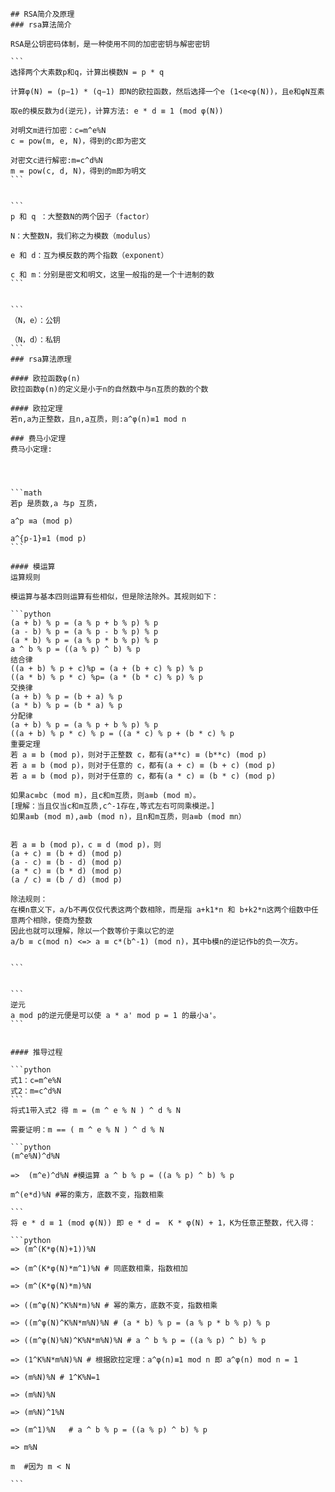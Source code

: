     ## RSA简介及原理
    ### rsa算法简介
    
    RSA是公钥密码体制，是一种使用不同的加密密钥与解密密钥
    
    ```
    选择两个大素数p和q，计算出模数N = p * q
    
    计算φ(N) = (p−1) * (q−1) 即N的欧拉函数，然后选择一个e (1<e<φ(N))，且e和φN互素
    
    取e的模反数为d(逆元)，计算方法: e * d ≡ 1 (mod φ(N))
    
    对明文m进行加密：c=m^e%N
    c = pow(m, e, N)，得到的c即为密文
    
    对密文c进行解密:m=c^d%N
    m = pow(c, d, N)，得到的m即为明文
    ```


    ```
    p 和 q ：大整数N的两个因子（factor）
    
    N：大整数N，我们称之为模数（modulus）
    
    e 和 d：互为模反数的两个指数（exponent）
    
    c 和 m：分别是密文和明文，这里一般指的是一个十进制的数
    ```


    ```
    （N，e）：公钥
    
    （N，d）：私钥
    ```
    ### rsa算法原理
    
    #### 欧拉函数φ(n)
    欧拉函数φ(n)的定义是小于n的自然数中与n互质的数的个数
    
    #### 欧拉定理
    若n,a为正整数，且n,a互质，则:a^φ(n)≡1 mod n
    
    ### 费马小定理
    费马小定理:
    
    


    ```math
    若p 是质数,a 与p 互质，
    
    a^p ≡a (mod p)
    
    a^{p-1}≡1 (mod p)
    ```
    
    #### 模运算
    运算规则
    
    模运算与基本四则运算有些相似，但是除法除外。其规则如下：
    
    ```python
    (a + b) % p = (a % p + b % p) % p
    (a - b) % p = (a % p - b % p) % p
    (a * b) % p = (a % p * b % p) % p
    a ^ b % p = ((a % p) ^ b) % p
    结合律
    ((a + b) % p + c)%p = (a + (b + c) % p) % p
    ((a * b) % p * c) %p= (a * (b * c) % p) % p
    交换律
    (a + b) % p = (b + a) % p
    (a * b) % p = (b * a) % p
    分配律
    (a + b) % p = (a % p + b % p) % p
    ((a + b) % p * c) % p = ((a * c) % p + (b * c) % p
    重要定理
    若 a ≡ b (mod p)，则对于正整数 c，都有(a**c) ≡ (b**c) (mod p)
    若 a ≡ b (mod p)，则对于任意的 c，都有(a + c) ≡ (b + c) (mod p)
    若 a ≡ b (mod p)，则对于任意的 c，都有(a * c) ≡ (b * c) (mod p)
    
    如果ac≡bc (mod m)，且c和m互质，则a≡b (mod m）。
    [理解：当且仅当c和m互质,c^-1存在,等式左右可同乘模逆。]
    如果a≡b (mod m),a≡b (mod n)，且n和m互质，则a≡b (mod mn）


    若 a ≡ b (mod p)，c ≡ d (mod p)，则
    (a + c) ≡ (b + d) (mod p)
    (a - c) ≡ (b - d) (mod p)
    (a * c) ≡ (b * d) (mod p)
    (a / c) ≡ (b / d) (mod p)
    
    除法规则：
    在模n意义下，a/b不再仅仅代表这两个数相除，⽽是指 a+k1*n 和 b+k2*n这两个组数中任意两个相除，使商为整数
    因此也就可以理解，除以⼀个数等价于乘以它的逆
    a/b ≡ c(mod n) <=> a ≡ c*(b^-1) (mod n)，其中b模n的逆记作b的负⼀次⽅。


    ```


    ```
    逆元
    a mod p的逆元便是可以使 a * a' mod p = 1 的最小a'。
    ```


    #### 推导过程
    
    ```python
    式1：c=m^e%N
    式2：m=c^d%N
    ```
    将式1带入式2 得 m = (m ^ e % N ) ^ d % N
    
    需要证明：m == ( m ^ e % N ) ^ d % N
    
    ```python
    (m^e%N)^d%N
    
    =>  (m^e)^d%N #模运算 a ^ b % p = ((a % p) ^ b) % p
    
    m^(e*d)%N #幂的乘方，底数不变，指数相乘
    
    ```
    将 e * d ≡ 1 (mod φ(N)) 即 e * d =  K * φ(N) + 1，K为任意正整数，代入得：
    
    ```python
    => (m^(K*φ(N)+1))%N   
    
    => (m^(K*φ(N)*m^1)%N # 同底数相乘，指数相加
    
    => (m^(K*φ(N)*m)%N 
    
    => ((m^φ(N)^K%N*m)%N # 幂的乘方，底数不变，指数相乘
    
    => ((m^φ(N)^K%N*m%N)%N # (a * b) % p = (a % p * b % p) % p
    
    => ((m^φ(N)%N)^K%N*m%N)%N # a ^ b % p = ((a % p) ^ b) % p
    
    => (1^K%N*m%N)%N # 根据欧拉定理：a^φ(n)≡1 mod n 即 a^φ(n) mod n = 1
    
    => (m%N)%N # 1^K%N=1
    
    => (m%N)%N 
    
    => (m%N)^1%N 
    
    => (m^1)%N   # a ^ b % p = ((a % p) ^ b) % p 
    
    => m%N 
    
    m  #因为 m < N
    
    ```

